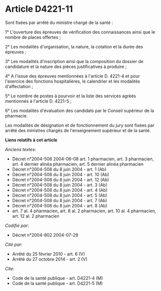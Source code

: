 # Article D4221-11

Sont fixées par arrêté du ministre chargé de la santé :

1° L'ouverture des épreuves de vérification des connaissances ainsi que le nombre de places offertes ;

2° Les modalités d'organisation, la nature, la cotation et la durée des épreuves ;

3° Les modalités d'inscription ainsi que la composition du dossier de candidature et la nature des pièces justificatives à
produire ;

4° A l'issue des épreuves mentionnées à l'article D. 4221-4 et pour l'exercice des fonctions hospitalières, le calendrier et
les modalités d'affectation ;

5° Le nombre de postes à pourvoir et la liste des services agréés mentionnés à l'article D. 4221-5 ;

6° Les modalités d'évaluation des candidats par le Conseil supérieur de la pharmacie.

Les modalités de désignation et de fonctionnement du jury sont fixées par arrêté des ministres chargés de l'enseignement
supérieur et de la santé.

**Liens relatifs à cet article**

_Anciens textes_:

  - Décret n°2004-508 2004-06-08 art. 1 pharmacien, art. 3 pharmacien, art. 4 dernier alinéa pharmacien, art. 5 dernier alinéa pharmacien
  - Décret n°2004-508 du 8 juin 2004 - art. 1 (Ab)
  - Décret n°2004-508 du 8 juin 2004 - art. 10 (Ab)
  - Décret n°2004-508 du 8 juin 2004 - art. 12 (Ab)
  - Décret n°2004-508 du 8 juin 2004 - art. 3 (Ab)
  - Décret n°2004-508 du 8 juin 2004 - art. 4 (Ab)
  - Décret n°2004-508 du 8 juin 2004 - art. 5 (Ab)
  - Décret n°2004-508 du 8 juin 2004 - art. 7 (Ab)
  - Décret n°2004-508 du 8 juin 2004 - art. 8 (Ab)
  - art. 7 al. 4 pharmacien, art. 8 al. 2 pharmacien, art. 10 al. 4 pharmacien, art. 12 al. 2 pharmacien

_Codifié par_:

  - Décret n°2004-802 2004-07-29

_Cité par_:

  - Arrêté du 25 février 2010 - art. 6 (V)
  - Arrêté du 27 octobre 2014 - art. 2 (V)

_Cite_:

  - Code de la santé publique - art. D4221-4 (M)
  - Code de la santé publique - art. D4221-5 (M)
